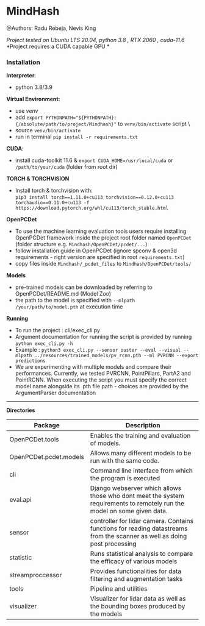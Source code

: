 # MindHash
@Authors: Radu Rebeja, Nevis King

*Project tested on Ubuntu LTS 20.04, python 3.8 , RTX 2060 , cuda-11.6*
*Project requires a CUDA capable GPU *
### Installation
**Interpreter**:  
- python 3.8/3.9

**Virtual Environment:**
- use *venv*
- add `export PYTHONPATH="${PYTHONPATH}:{/absolute/path/to/project/Mindhash}"` to `venv/bin/activate` script \
- source `venv/bin/activate`
- run in terminal `pip install -r requirements.txt`

**CUDA**:
- install cuda-toolkit 11.6 & `export CUDA_HOME=/usr/local/cuda` or `/path/to/your/cuda` (folder from root dir)

**TORCH & TORCHVISION**
- Install torch & torchvision with:\
`pip3 install torch==1.11.0+cu113 torchvision==0.12.0+cu113 torchaudio==0.11.0+cu113 -f https://download.pytorch.org/whl/cu113/torch_stable.html`

**OpenPCDet**
- To use the machine learning evaluation tools users require installing OpenPCDet framework inside the project root folder named
`OpenPCDet` (folder structure e.g. `Mindhash/OpenPCDet/pcdet/...`)
- follow installation guide in OpenPCDet (ignore spconv & open3d requirements - right version are specified in root `requirements.txt`) 
- copy files inside `Mindhash/_pcdet_files` to `Mindhash/OpenPCDet/tools/` 

**Models**
- pre-trained models can be downloaded by referring to OpenPCDet/README.md (Model Zoo)
- the path to the model is specified with `--mlpath /your/path/to/model.pth` at execution time 

**Running**
- To run the project : cli/exec_cli.py
- Argument documentation for running the script is provided by running `python exec_cli.py -h` 
- Example : `python3 exec_cli.py --sensor ouster --eval --visual --mlpath ../resources/trained_models/pv_rcnn.pth --ml PVRCNN --export predictions`
- We are experimenting with multiple models and compare their performances. Currently, we tested PVRCNN, PointPillars, PartA2 and PointRCNN.
When executing the script you must specify the correct model name alongside its .pth file path - choices are provided by
the ArgumentParser documentation

****
**Directories**

| **Package**            | **Description**                                                                                                           |
|------------------------|---------------------------------------------------------------------------------------------------------------------------|
| OpenPCDet.tools        | Enables the training and evaluation of models.                                                                            |
| OpenPCDet.pcdet.models | Allows many different models to be run with the same code.                                                                |
| cli                    | Command line interface from which the program is executed                                                                 |
| eval.api               | Django webserver which allows those who dont meet the system requirements to remotely run the model on some given data.   |
| sensor                 | controller for lidar camera. Contains functions for reading datastreams from the scanner as well as doing post processing |
| statistic              | Runs statistical analysis to compare the efficacy of various models                                                       |
| streamproccessor       | Provides functionalities for data filtering and augmentation tasks                                                        |
| tools                  | Pipeline and utilities                                                                                                    |
| visualizer             | Visualizer for lidar data as well as the bounding boxes produced by the models                                            |



